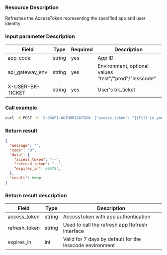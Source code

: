 ### Resource Description
Refreshes the AccessToken representing the specified app and user identity

### Input parameter Description
|   Field   | Type | Required |     Description     |
| ------------ | ------------ | ------ | ---------------- |
|   app_code   |   string     |   yes   | App ID    |
|   api_gateway_env | string | yes      | Environment, optional values "test"/"prod"/"lesscode"|
| X-USER-BK-TICKET | string |yes| User's bk_ticket|

### Call example

```bash
curl -X POST -H 'X-BKAPI-AUTHORIZATION: {"access_token": "{{Fill in your AppCode}}"}' -H 'X-USER-BK-TICKET: {{Your bk_ticket }}' http://bkapi.example.com/api/bkpaas3/prod/bkapps/applications/{{Fill in your AppCode}}/oauth/token/{{api_gateway_env}}/refresh -H "COOKIE: bk_uid={{Your RTX}}&bk_ticket={{Your bk_ticket}}" -H "accept: application/json" -d "{ \"refresh_token\": \"{Your refresh_token}\"}"
```

### Return result
```json
{
  "message": "",
  "code": "0",
  "data": {
    "access_token": "--",
    "refresh_token": "--",
    "expires_in": 604784,
  },
  "result": true
}
```

### Return result description
|   Field   | Type |           Description  |
| ------------ | ---------- | ------------------------------ |
|  access_token  | string |AccessToken with app authentication|
|  refresh_token  | string |Used to call the refresh app Refresh interface|
|  expires_in |int| Valid for 7 days by default for the lesscode environment|